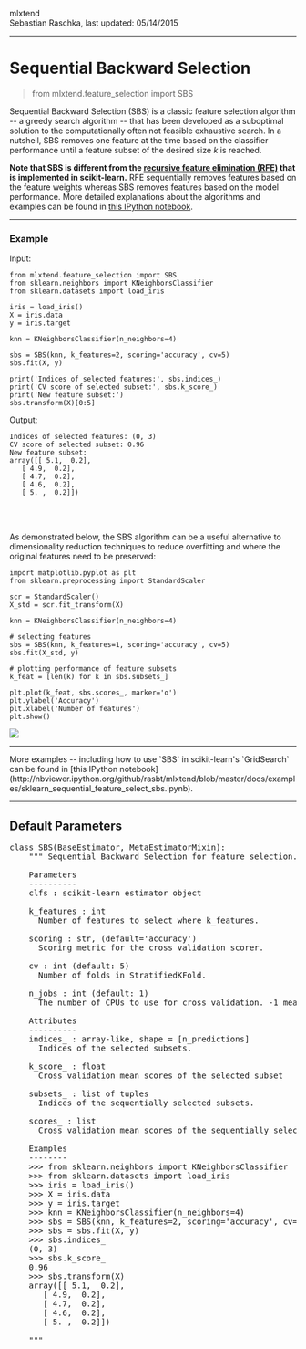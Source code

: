 mlxtend  
Sebastian Raschka, last updated: 05/14/2015


<hr>

# Sequential Backward Selection

> from mlxtend.feature_selection import SBS

Sequential Backward Selection (SBS) is  a classic feature selection algorithm -- a greedy search algorithm -- that has been developed as a suboptimal solution to the computationally often not feasible exhaustive search. In a nutshell, SBS removes one feature at the time based on the classifier performance until a feature subset of the desired size *k* is reached. 

**Note that SBS is different from the [recursive feature elimination (RFE)](http://scikit-learn.org/stable/modules/generated/sklearn.feature_selection.RFE.html#sklearn.feature_selection.RFE) that is implemented in scikit-learn.** RFE sequentially removes features based on the feature weights whereas SBS removes features based on the model performance.
More detailed explanations about the algorithms and examples can be found in [this IPython notebook](http://nbviewer.ipython.org/github/rasbt/mlxtend/blob/master/docs/examples/sklearn_sequential_feature_select_sbs.ipynb).


<hr>

### Example

Input:

    from mlxtend.feature_selection import SBS
    from sklearn.neighbors import KNeighborsClassifier
    from sklearn.datasets import load_iris

    iris = load_iris()
    X = iris.data
    y = iris.target

    knn = KNeighborsClassifier(n_neighbors=4)

    sbs = SBS(knn, k_features=2, scoring='accuracy', cv=5)
    sbs.fit(X, y)

    print('Indices of selected features:', sbs.indices_)
    print('CV score of selected subset:', sbs.k_score_)
    print('New feature subset:')
    sbs.transform(X)[0:5]

Output:

    Indices of selected features: (0, 3)
    CV score of selected subset: 0.96
    New feature subset:
    array([[ 5.1,  0.2],
       [ 4.9,  0.2],
       [ 4.7,  0.2],
       [ 4.6,  0.2],
       [ 5. ,  0.2]])
 
<br>
<br>

As demonstrated below, the SBS algorithm can be a useful alternative to dimensionality reduction techniques to reduce overfitting and where the original features need to be preserved:

    import matplotlib.pyplot as plt
    from sklearn.preprocessing import StandardScaler

    scr = StandardScaler()
    X_std = scr.fit_transform(X)
 
    knn = KNeighborsClassifier(n_neighbors=4)
 
    # selecting features
    sbs = SBS(knn, k_features=1, scoring='accuracy', cv=5)
    sbs.fit(X_std, y)

    # plotting performance of feature subsets
    k_feat = [len(k) for k in sbs.subsets_]

    plt.plot(k_feat, sbs.scores_, marker='o')
    plt.ylabel('Accuracy')
    plt.xlabel('Number of features')
    plt.show()

![](./img/sklearn_sequential_feature_select_sbs_wine_1.png)


<hr>
More examples -- including how to use `SBS` in scikit-learn's `GridSearch` can be found in [this IPython notebook](http://nbviewer.ipython.org/github/rasbt/mlxtend/blob/master/docs/examples/sklearn_sequential_feature_select_sbs.ipynb).


<hr>

## Default Parameters

<pre>class SBS(BaseEstimator, MetaEstimatorMixin):
    """ Sequential Backward Selection for feature selection.

    Parameters
    ----------
    clfs : scikit-learn estimator object

    k_features : int
      Number of features to select where k_features.

    scoring : str, (default='accuracy')
      Scoring metric for the cross validation scorer.

    cv : int (default: 5)
      Number of folds in StratifiedKFold.

    n_jobs : int (default: 1)
      The number of CPUs to use for cross validation. -1 means 'all CPUs'.

    Attributes
    ----------
    indices_ : array-like, shape = [n_predictions]
      Indices of the selected subsets.

    k_score_ : float
      Cross validation mean scores of the selected subset

    subsets_ : list of tuples
      Indices of the sequentially selected subsets.

    scores_ : list
      Cross validation mean scores of the sequentially selected subsets.

    Examples
    --------
    >>> from sklearn.neighbors import KNeighborsClassifier
    >>> from sklearn.datasets import load_iris
    >>> iris = load_iris()
    >>> X = iris.data
    >>> y = iris.target
    >>> knn = KNeighborsClassifier(n_neighbors=4)
    >>> sbs = SBS(knn, k_features=2, scoring='accuracy', cv=5)
    >>> sbs = sbs.fit(X, y)
    >>> sbs.indices_
    (0, 3)
    >>> sbs.k_score_
    0.96
    >>> sbs.transform(X)
    array([[ 5.1,  0.2],
       [ 4.9,  0.2],
       [ 4.7,  0.2],
       [ 4.6,  0.2],
       [ 5. ,  0.2]])

    """</pre>
    
  